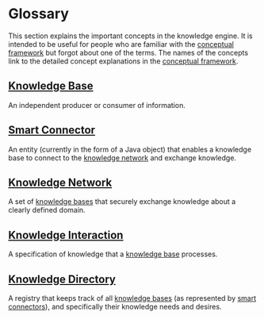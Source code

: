 # Glossary
This section explains the important concepts in the knowledge engine.
It is intended to be useful for people who are familiar with the [conceptual framework](01_concept.md) but forgot about one of the terms.
The names of the concepts link to the detailed concept explanations in the [conceptual framework](01_concept.md).

## [ Knowledge Base](01_concept.md#knowledge-base)
An independent producer or consumer of information.

## [ Smart Connector](01_concept.md#smart-connector)
An entity (currently in the form of a Java object) that enables a knowledge base to connect to the [knowledge network](01_concept.md#knowledge-network) and exchange knowledge.

## [ Knowledge Network](01_concept.md#knowledge-network)
A set of [knowledge bases](01_concept.md#knowledge-base) that securely exchange knowledge about a clearly defined domain.

## [ Knowledge Interaction](01_concept.md#knowledge-interaction)
A specification of knowledge that a [knowledge base](01_concept.md#knowledge-base) processes.

## [ Knowledge Directory](01_concept.md#knowledge-directory)
A registry that keeps track of all [knowledge bases](01_concept.md#knowledge-base) (as represented by [smart connectors](01_concept.md#smart-connector)), and specifically their knowledge needs and desires.

